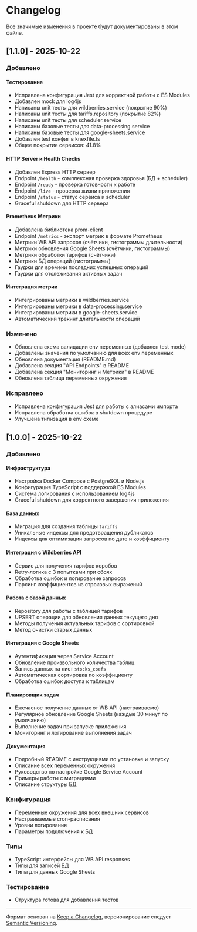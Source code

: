 # Changelog

Все значимые изменения в проекте будут документированы в этом файле.

## [1.1.0] - 2025-10-22

### Добавлено

#### Тестирование
- Исправлена конфигурация Jest для корректной работы с ES Modules
- Добавлен mock для log4js
- Написаны unit тесты для wildberries.service (покрытие 90%)
- Написаны unit тесты для tariffs.repository (покрытие 82%)
- Написаны unit тесты для scheduler.service
- Написаны базовые тесты для data-processing.service
- Написаны базовые тесты для google-sheets.service
- Добавлен test конфиг в knexfile.ts
- Общее покрытие сервисов: 41.8%

#### HTTP Server и Health Checks
- Добавлен Express HTTP сервер
- Endpoint `/health` - комплексная проверка здоровья (БД + scheduler)
- Endpoint `/ready` - проверка готовности к работе
- Endpoint `/live` - проверка жизни приложения
- Endpoint `/status` - статус сервиса и scheduler
- Graceful shutdown для HTTP сервера

#### Prometheus Метрики
- Добавлена библиотека prom-client
- Endpoint `/metrics` - экспорт метрик в формате Prometheus
- Метрики WB API запросов (счётчики, гистограммы длительности)
- Метрики обновления Google Sheets (счётчики, гистограммы)
- Метрики обработки тарифов (счётчики)
- Метрики БД операций (гистограммы)
- Гауджи для времени последних успешных операций
- Гауджи для отслеживания активных задач

#### Интеграция метрик
- Интегрированы метрики в wildberries.service
- Интегрированы метрики в data-processing.service
- Интегрированы метрики в google-sheets.service
- Автоматический трекинг длительности операций

### Изменено
- Обновлена схема валидации env переменных (добавлен test mode)
- Добавлены значения по умолчанию для всех env переменных
- Обновлена документация (README.md)
- Добавлена секция "API Endpoints" в README
- Добавлена секция "Мониторинг и Метрики" в README
- Обновлена таблица переменных окружения

### Исправлено
- Исправлена конфигурация Jest для работы с алиасами импорта
- Исправлена обработка ошибок в shutdown процедуре
- Улучшена типизация в env схеме

## [1.0.0] - 2025-10-22

### Добавлено

#### Инфраструктура
- Настройка Docker Compose с PostgreSQL и Node.js
- Конфигурация TypeScript с поддержкой ES Modules
- Система логирования с использованием log4js
- Graceful shutdown для корректного завершения приложения

#### База данных
- Миграция для создания таблицы `tariffs`
- Уникальные индексы для предотвращения дубликатов
- Индексы для оптимизации запросов по дате и коэффициенту

#### Интеграция с Wildberries API
- Сервис для получения тарифов коробов
- Retry-логика с 3 попытками при сбоях
- Обработка ошибок и логирование запросов
- Парсинг коэффициентов из строковых выражений

#### Работа с базой данных
- Repository для работы с таблицей тарифов
- UPSERT операции для обновления данных текущего дня
- Методы получения актуальных тарифов с сортировкой
- Метод очистки старых данных

#### Интеграция с Google Sheets
- Аутентификация через Service Account
- Обновление произвольного количества таблиц
- Запись данных на лист `stocks_coefs`
- Автоматическая сортировка по коэффициенту
- Обработка ошибок доступа к таблицам

#### Планировщик задач
- Ежечасное получение данных от WB API (настраиваемо)
- Регулярное обновление Google Sheets (каждые 30 минут по умолчанию)
- Выполнение задач при запуске приложения
- Мониторинг и логирование выполнения задач

#### Документация
- Подробный README с инструкциями по установке и запуску
- Описание всех переменных окружения
- Руководство по настройке Google Service Account
- Примеры работы с миграциями
- Описание структуры БД

### Конфигурация
- Переменные окружения для всех внешних сервисов
- Настраиваемые cron-расписания
- Уровни логирования
- Параметры подключения к БД

### Типы
- TypeScript интерфейсы для WB API responses
- Типы для записей БД
- Типы для данных Google Sheets

### Тестирование
- Структура готова для добавления тестов

---

Формат основан на [Keep a Changelog](https://keepachangelog.com/ru/1.0.0/),
версионирование следует [Semantic Versioning](https://semver.org/lang/ru/).

